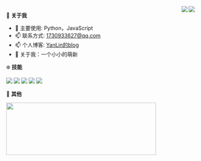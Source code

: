 <a href="#">
  <img style="margin-bottom:1vh;" align="right" src="https://github-readme-stats.vercel.app/api?username=1730933627&count_private=true&show_icons=true" />
  <img align="right" src="https://github-readme-stats.vercel.app/api/top-langs/?username=1730933627&layout=compact" />
</a>


🍓 **关于我**

- 🔭 主要使用: Python，JavaScript
- 📫 联系方式: 1730933627@qq.com
- 📫 个人博客: [YanLin的blog](https://yanlinn.com)
- 👯 关于我：一个小小的萌新


❄️ **技能**

![](https://img.shields.io/badge/-Python-3e74a2?style=flat-square&logo=Python&logoColor=fff)
![](https://img.shields.io/badge/-Node.js-339933?style=flat-square&logo=Node.js&logoColor=fff)
![](https://img.shields.io/badge/-Vue-4fc08d?style=flat-square&logo=Vue.js&logoColor=fff)
![](https://img.shields.io/badge/-Docker-2496ED?style=flat-square&logo=Docker&logoColor=fff)
![](https://img.shields.io/badge/-Linux-000000?style=flat-square&logo=Linux&logoColor=fff)


🎄 **其他**

  <img width="400" height="140" src="https://card.yuy1n.io/card/76561198255244492/light,badge" />
